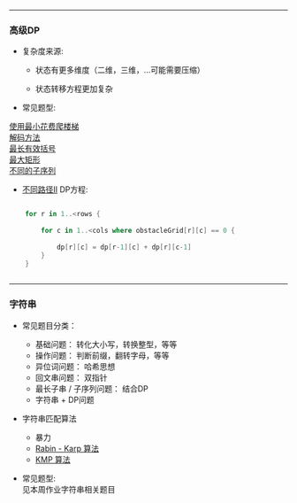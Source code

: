 ----
### 高级DP  


- 复杂度来源:  

	- 状态有更多维度（二维，三维，...可能需要压缩）

	- 状态转移方程更加复杂

- 常见题型:

[使用最小花费爬楼梯](https://leetcode-cn.com/problems/min-cost-climbing-stairs/)  
[解码方法](https://leetcode-cn.com/problems/decode-ways/)  
[最长有效括号](https://leetcode-cn.com/problems/longest-valid-parentheses/)  
[最大矩形](https://leetcode-cn.com/problems/maximal-rectangle/)  
[不同的子序列](https://leetcode-cn.com/problems/distinct-subsequences/)  

- [不同路径II](https://leetcode-cn.com/problems/unique-paths-ii/) DP方程:

```Swift

	for r in 1..<rows {
	
   		for c in 1..<cols where obstacleGrid[r][c] == 0 {
   		
       		dp[r][c] = dp[r-1][c] + dp[r][c-1]
		}
	}
	
```

----

### 字符串

- 常见题目分类：

	- 基础问题：  转化大小写，转换整型，等等
	- 操作问题：  判断前缀，翻转字母，等等
	- 异位词问题： 哈希思想
	- 回文串问题： 双指针
	- 最长子串 / 子序列问题： 结合DP  
	- 字符串 + DP问题
	
- 字符串匹配算法

	- 暴力
	- [Rabin - Karp 算法](https://shimo.im/docs/1wnsM7eaZ6Ab9j9M)  
	- [KMP 算法](http://www.ruanyifeng.com/blog/2013/05/Knuth–Morris–Pratt_algorithm.html)


- 常见题型:  
	见本周作业字符串相关题目